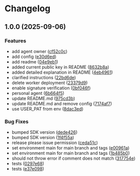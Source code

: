 # Changelog

## 1.0.0 (2025-09-06)


### Features

* add agent owner ([cf52c0c](https://github.com/ubiquity-os-marketplace/personal-agent/commit/cf52c0c896d1f5dbbdc630dfefc10039d4263e40))
* add config ([e30d6ed](https://github.com/ubiquity-os-marketplace/personal-agent/commit/e30d6edbda84f4bde622794def646ae47a7b4fc8))
* add readme ([04e9eb1](https://github.com/ubiquity-os-marketplace/personal-agent/commit/04e9eb18619bb808b097a02e97c6ece51e78d690))
* added current public key in README ([8632b8a](https://github.com/ubiquity-os-marketplace/personal-agent/commit/8632b8a8a8c5ca38e5219633a2c91275d4132e33))
* added detailed explanation in README ([4eb4961](https://github.com/ubiquity-os-marketplace/personal-agent/commit/4eb4961a0d321a31b097e6ee140cc6d7a7ccd1b7))
* clarified instructions ([22bd6de](https://github.com/ubiquity-os-marketplace/personal-agent/commit/22bd6dea0c895588f4821c4452256a6d46dc16e2))
* delete worker deployment ([23379d9](https://github.com/ubiquity-os-marketplace/personal-agent/commit/23379d951dc4644e7226d86ce084eb85b6212c47))
* enable signature verification ([0bf046f](https://github.com/ubiquity-os-marketplace/personal-agent/commit/0bf046fc694c321937d936506c0ad110d4576b1a))
* personal agent ([6b664f5](https://github.com/ubiquity-os-marketplace/personal-agent/commit/6b664f5d99cb6f1122595375e53076af9d231924))
* update README.md ([975cd3b](https://github.com/ubiquity-os-marketplace/personal-agent/commit/975cd3b5ae77d21053ae64e9662d7f062ce90b9b))
* update README.md and remove config ([7174af7](https://github.com/ubiquity-os-marketplace/personal-agent/commit/7174af7b2fb6a7454b9bddf39369f5b6f50cb155))
* use USER_PAT from env ([8dac3ed](https://github.com/ubiquity-os-marketplace/personal-agent/commit/8dac3edb81b1f79433e40e69fd2502d8688788d8))


### Bug Fixes

* bumped SDK version ([dede426](https://github.com/ubiquity-os-marketplace/personal-agent/commit/dede4264d3577c754fd78d6f0e95a246c52be58a))
* bumped SDK version ([1f4f55a](https://github.com/ubiquity-os-marketplace/personal-agent/commit/1f4f55a789c9e8410e7087d03641faffe41af493))
* release please issue permission ([ceda51c](https://github.com/ubiquity-os-marketplace/personal-agent/commit/ceda51cb8ca20065b0cec71017061562c841d9d0))
* set environment main for main branch and tags ([e00961a](https://github.com/ubiquity-os-marketplace/personal-agent/commit/e00961a4b0b6a17046bfba3ddcfbfe47b4c372a3))
* set environment main for main branch and tags ([1b485b0](https://github.com/ubiquity-os-marketplace/personal-agent/commit/1b485b05308ad12a2e3714c4d538d05ada2433c0))
* should not throw error if comment does not match ([317754e](https://github.com/ubiquity-os-marketplace/personal-agent/commit/317754e8ed3356ff4eb0fd82aa1574856ccf6be6))
* tests ([0297e68](https://github.com/ubiquity-os-marketplace/personal-agent/commit/0297e6818624879b34a1af686a1f756686f1162a))
* tests ([e37e098](https://github.com/ubiquity-os-marketplace/personal-agent/commit/e37e09812ee2d92404b1135a1461f2314fd0b0c0))

